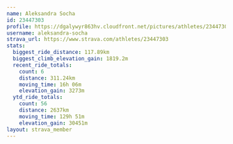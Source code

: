 ```yaml
---
name: Aleksandra Socha
id: 23447303
profile: https://dgalywyr863hv.cloudfront.net/pictures/athletes/23447303/14745546/4/large.jpg
username: aleksandra-socha
strava_url: https://www.strava.com/athletes/23447303
stats:
  biggest_ride_distance: 117.89km
  biggest_climb_elevation_gain: 1819.2m
  recent_ride_totals:
    count: 6
    distance: 311.24km
    moving_time: 16h 06m
    elevation_gain: 3273m
  ytd_ride_totals:
    count: 56
    distance: 2637km
    moving_time: 129h 51m
    elevation_gain: 30451m
layout: strava_member
--- 
```

